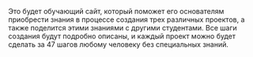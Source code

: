  Это будет обучающий сайт, который поможет его основателям приобрести знания в процессе создания трех различных проектов, а также поделится этими знаниями с другими студентами. Все шаги создания будут подробно описаны, и каждый проект можно будет сделать за 47 шагов любому человеку без специальных знаний.
